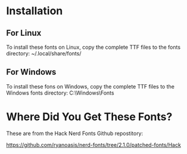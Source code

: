 # Installation

## For Linux

To install these fonts on Linux, copy the complete TTF files to the fonts directory:
~/.local/share/fonts/

## For Windows

To install these fons on Windows, copy the complete TTF files to the Windows fonts directory:
C:\Windows\Fonts

# Where Did You Get These Fonts?

These are from the Hack Nerd Fonts Github repostitory:

https://github.com/ryanoasis/nerd-fonts/tree/2.1.0/patched-fonts/Hack
